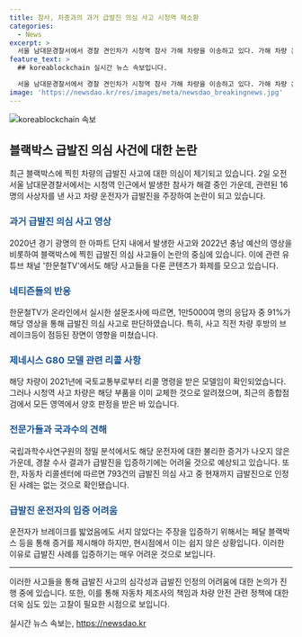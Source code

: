 ```yaml
---
title: 참사, 차종과의 과거 급발진 의심 사고 시청역 재소환
categories:
  - News
excerpt: >
  서울 남대문경찰서에서 경찰 견인차가 시청역 참사 가해 차량을 이송하고 있다. 가해 차량 운전자가 급발진을 주장하면서 과거 제네시스 G80 급발진 의심 사고가 재조명되고 있다. 유튜브 채널 한문철TV에는 G80 급발진 의심 사고 영상이 재조명되고, 이에 대한 누리꾼들의 관심이 높아졌다. 2개의 영상 중 1개는 2020년 경기 광명의 사고로, 다른 하나는 2022년 충남 예산의 사고로 전문가들은 운전자가 직접 급발진을 입증해야 한다고 전했다. 그러나 국토부 자동차 리콜센터의 자료에 따르면 급발진으로 인정된 사례는 현재까지 1건도 없는 상황이다.
feature_text: >
  ## koreablockchain 실시간 뉴스 속보입니다.

  서울 남대문경찰서에서 경찰 견인차가 시청역 참사 가해 차량을 이송하고 있다. 가해 차량 운전자가 급발진을 주장하면서 과거 제네시스 G80 급발진 의심 사고가 재조명되고 있다. 유튜브 채널 한문철TV에는 G80 급발진 의심 사고 영상이 재조명되고, 이에 대한 누리꾼들의 관심이 높아졌다. 2개의 영상 중 1개는 2020년 경기 광명의 사고로, 다른 하나는 2022년 충남 예산의 사고로 전문가들은 운전자가 직접 급발진을 입증해야 한다고 전했다. 그러나 국토부 자동차 리콜센터의 자료에 따르면 급발진으로 인정된 사례는 현재까지 1건도 없는 상황이다.
image: 'https://newsdao.kr/res/images/meta/newsdao_breakingnews.jpg'
---
```


<p><img src="https://newsdao.kr/res/images/meta/newsdao_breakingnews.jpg" alt="koreablockchain 속보" /></p>

<h2 data-ke-size="size26">블랙박스 급발진 의심 사건에 대한 논란</h2>

<p data-ke-size="size16">최근 블랙박스에 찍힌 차량의 급발진 사고에 대한 의심이 제기되고 있습니다. 2일 오전 서울 남대문경찰서에서는 시청역 인근에서 발생한 참사가 해결 중인 가운데, 관련된 16명의 사상자를 낸 사고 차량 운전자가 급발진을 주장하여 논란이 되고 있습니다.</p>

<h3><b><span style="color: #1a5490;">과거 급발진 의심 사고 영상</span></b></h3>

<p data-ke-size="size16">2020년 경기 광명의 한 아파트 단지 내에서 발생한 사고와 2022년 충남 예산의 영상을 비롯하여 블랙박스에 찍힌 급발진 의심 사고들이 논란의 중심에 있습니다. 이에 관련 유튜브 채널 '한문철TV'에서도 해당 사고들을 다룬 콘텐츠가 화제를 모으고 있습니다.</p>

<h3><b><span style="color: #1a5490;">네티즌들의 반응</span></b></h3>

<p data-ke-size="size16">한문철TV가 온라인에서 실시한 설문조사에 따르면, 1만5000여 명의 응답자 중 91%가 해당 영상을 통해 급발진 의심 사고로 판단하였습니다. 특히, 사고 직전 차량 후방의 브레이크등이 점등된 장면이 영향을 미쳤습니다.</p>

<h3><b><span style="color: #1a5490;">제네시스 G80 모델 관련 리콜 사항</span></b></h3>

<p data-ke-size="size16">해당 차량이 2021년에 국토교통부로부터 리콜 명령을 받은 모델임이 확인되었습니다. 그러나 시청역 사고 차량은 해당 부품을 이미 교체한 것으로 알려졌으며, 최근의 종합점검에서 모든 영역에서 양호 판정을 받은 바 있습니다.</p>

<h3><b><span style="color: #1a5490;">전문가들과 국과수의 견해</span></b></h3>

<p data-ke-size="size16">국립과학수사연구원의 정밀 분석에서도 해당 운전자에 대한 불리한 증거가 나오지 않은 가운데, 경찰 수사 결과가 급발진을 입증하기에는 어려울 것으로 예상되고 있습니다. 또한, 자동차 리콜센터에 따르면 793건의 급발진 의심 사고 중 현재까지 급발진으로 인정된 사례는 없는 것으로 확인됐습니다.</p>

<h3><b><span style="color: #1a5490;">급발진 운전자의 입증 어려움</span></b></h3>

<p data-ke-size="size16">운전자가 브레이크를 밟었음에도 서지 않았다는 주장을 입증하기 위해서는 페달 블랙박스 등을 통해 증거를 제시해야 하지만, 현시점에서 이는 쉽지 않은 상황입니다. 이러한 이유로 급발진 사례를 입증하기는 매우 어려운 것으로 보입니다.</p>

<hr>

<p data-ke-size="size16">이러한 사고들을 통해 급발진 사고의 심각성과 급발진 인정의 어려움에 대한 논의가 진행 중에 있습니다. 또한, 이를 통해 자동차 제조사의 책임과 차량 안전 관련 정책에 대한 더욱 심도 있는 고찰이 필요한 시점으로 보입니다.</p>
실시간 뉴스 속보는, <a href="https://newsdao.kr" rel="dofollow">https://newsdao.kr</a>


